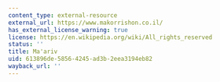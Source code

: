 ```yaml
---
content_type: external-resource
external_url: https://www.makorrishon.co.il/
has_external_license_warning: true
license: https://en.wikipedia.org/wiki/All_rights_reserved
status: ''
title: Ma'ariv
uid: 613896de-5856-4245-ad3b-2eea3194eb82
wayback_url: ''
---
```

